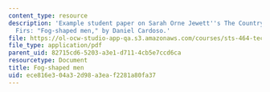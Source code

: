 ```yaml
---
content_type: resource
description: 'Example student paper on Sarah Orne Jewett''s The Country of the Pointed
  Firs: "Fog-shaped men," by Daniel Cardoso.'
file: https://ol-ocw-studio-app-qa.s3.amazonaws.com/courses/sts-464-technology-and-the-literary-imagination-spring-2008/ece816e304a32d98a3eaf2281a80fa37_dcardoso_wk9.pdf
file_type: application/pdf
parent_uid: 82715cd6-5203-a3e1-d711-4cb5e7ccd6ca
resourcetype: Document
title: Fog-shaped men
uid: ece816e3-04a3-2d98-a3ea-f2281a80fa37
---
```

